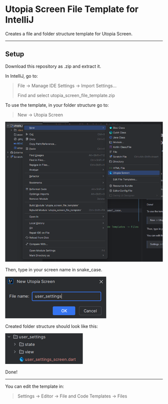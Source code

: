 # Utopia Screen File Template for IntelliJ

Creates a file and folder structure template for Utopia Screen.

---

## Setup
Download this repository as .zip and extract it.

In IntelliJ, go to:

> File -> Manage IDE Settings -> Import Settings…
> 
> Find and select utopia_screen_file_template.zip

To use the template, in your folder structure go to:

> New -> Utopia Screen

![New Screen](/asset/image/new_screen.png)

Then, type in your screen name in snake_case.

![New Screen Name](/asset/image/new_screen_name.png)

Created folder structure should look like this:

![New Screen Structure](/asset/image/new_screen_structure.png)

Done!

---

You can edit the template in:

> Settings -> Editor -> File and Code Templates -> Files
